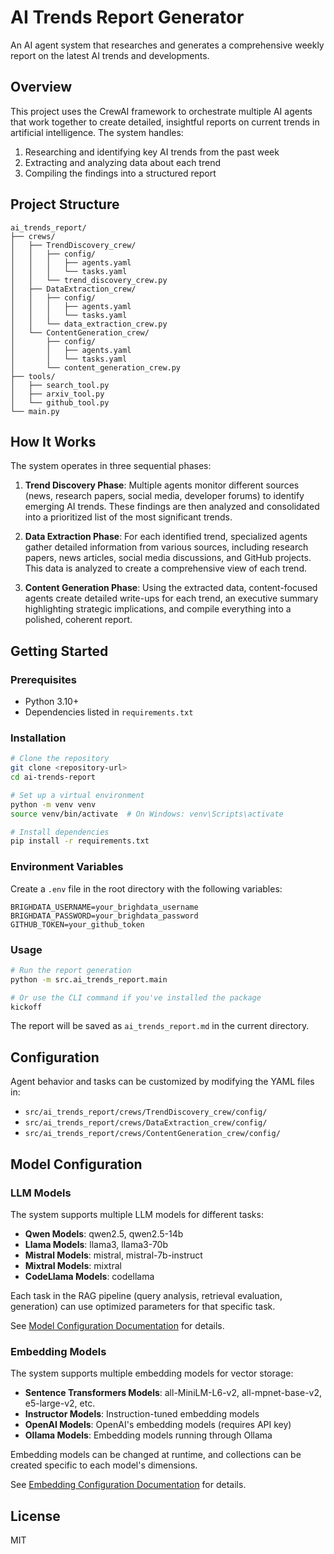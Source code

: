 # AI Trends Report Generator

An AI agent system that researches and generates a comprehensive weekly report on the latest AI trends and developments.

## Overview

This project uses the CrewAI framework to orchestrate multiple AI agents that work together to create detailed, insightful reports on current trends in artificial intelligence. The system handles:

1. Researching and identifying key AI trends from the past week
2. Extracting and analyzing data about each trend
3. Compiling the findings into a structured report

## Project Structure

```
ai_trends_report/
├── crews/
│   ├── TrendDiscovery_crew/
│   │   ├── config/
│   │   │   ├── agents.yaml
│   │   │   └── tasks.yaml
│   │   └── trend_discovery_crew.py
│   ├── DataExtraction_crew/
│   │   ├── config/
│   │   │   ├── agents.yaml
│   │   │   └── tasks.yaml
│   │   └── data_extraction_crew.py
│   └── ContentGeneration_crew/
│       ├── config/
│       │   ├── agents.yaml
│       │   └── tasks.yaml
│       └── content_generation_crew.py
├── tools/
│   ├── search_tool.py
│   ├── arxiv_tool.py
│   └── github_tool.py
└── main.py
```

## How It Works

The system operates in three sequential phases:

1. **Trend Discovery Phase**: Multiple agents monitor different sources (news, research papers, social media, developer forums) to identify emerging AI trends. These findings are then analyzed and consolidated into a prioritized list of the most significant trends.

2. **Data Extraction Phase**: For each identified trend, specialized agents gather detailed information from various sources, including research papers, news articles, social media discussions, and GitHub projects. This data is analyzed to create a comprehensive view of each trend.

3. **Content Generation Phase**: Using the extracted data, content-focused agents create detailed write-ups for each trend, an executive summary highlighting strategic implications, and compile everything into a polished, coherent report.

## Getting Started

### Prerequisites

- Python 3.10+
- Dependencies listed in `requirements.txt`

### Installation

```bash
# Clone the repository
git clone <repository-url>
cd ai-trends-report

# Set up a virtual environment
python -m venv venv
source venv/bin/activate  # On Windows: venv\Scripts\activate

# Install dependencies
pip install -r requirements.txt
```

### Environment Variables

Create a `.env` file in the root directory with the following variables:

```
BRIGHDATA_USERNAME=your_brighdata_username
BRIGHDATA_PASSWORD=your_brighdata_password
GITHUB_TOKEN=your_github_token
```

### Usage

```bash
# Run the report generation
python -m src.ai_trends_report.main

# Or use the CLI command if you've installed the package
kickoff
```

The report will be saved as `ai_trends_report.md` in the current directory.

## Configuration

Agent behavior and tasks can be customized by modifying the YAML files in:
- `src/ai_trends_report/crews/TrendDiscovery_crew/config/`
- `src/ai_trends_report/crews/DataExtraction_crew/config/`
- `src/ai_trends_report/crews/ContentGeneration_crew/config/`

## Model Configuration

### LLM Models

The system supports multiple LLM models for different tasks:

- **Qwen Models**: qwen2.5, qwen2.5-14b
- **Llama Models**: llama3, llama3-70b
- **Mistral Models**: mistral, mistral-7b-instruct
- **Mixtral Models**: mixtral
- **CodeLlama Models**: codellama

Each task in the RAG pipeline (query analysis, retrieval evaluation, generation) can use optimized parameters for that specific task.

See [Model Configuration Documentation](src/agentic_rag/config/README.md) for details.

### Embedding Models

The system supports multiple embedding models for vector storage:

- **Sentence Transformers Models**: all-MiniLM-L6-v2, all-mpnet-base-v2, e5-large-v2, etc.
- **Instructor Models**: Instruction-tuned embedding models
- **OpenAI Models**: OpenAI's embedding models (requires API key)
- **Ollama Models**: Embedding models running through Ollama

Embedding models can be changed at runtime, and collections can be created specific to each model's dimensions.

See [Embedding Configuration Documentation](src/agentic_rag/config/EMBEDDING_README.md) for details.

## License

MIT
